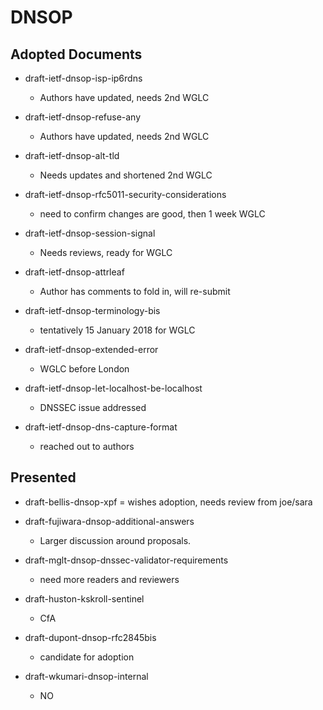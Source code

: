 # DNSOP

## Adopted Documents

* draft-ietf-dnsop-isp-ip6rdns
    - Authors have updated, needs 2nd WGLC

* draft-ietf-dnsop-refuse-any
    - Authors have updated, needs 2nd WGLC

* draft-ietf-dnsop-alt-tld
    - Needs updates and shortened 2nd WGLC

* draft-ietf-dnsop-rfc5011-security-considerations
    - need to confirm changes are good, then 1 week WGLC

* draft-ietf-dnsop-session-signal
    - Needs reviews, ready for WGLC

* draft-ietf-dnsop-attrleaf
    - Author has comments to fold in, will re-submit

* draft-ietf-dnsop-terminology-bis
    - tentatively 15 January 2018 for WGLC

* draft-ietf-dnsop-extended-error
    - WGLC before London

* draft-ietf-dnsop-let-localhost-be-localhost
    - DNSSEC issue addressed

* draft-ietf-dnsop-dns-capture-format
    - reached out to authors

## Presented

* draft-bellis-dnsop-xpf
    = wishes adoption, needs review from joe/sara

* draft-fujiwara-dnsop-additional-answers
    - Larger discussion around proposals.

* draft-mglt-dnsop-dnssec-validator-requirements
    - need more readers and reviewers

* draft-huston-kskroll-sentinel
    - CfA

* draft-dupont-dnsop-rfc2845bis
    - candidate for adoption

* draft-wkumari-dnsop-internal
    - NO
